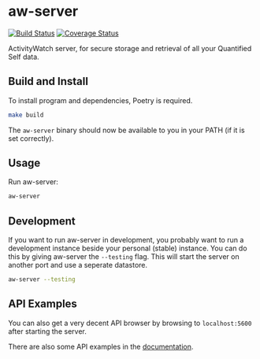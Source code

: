 aw-server
============

[![Build Status](https://github.com/ActivityWatch/aw-server/workflows/Build/badge.svg?branch=master)](https://github.com/ActivityWatch/aw-server/actions?query=workflow%3ABuild+branch%3Amaster)
[![Coverage Status](https://codecov.io/gh/ActivityWatch/aw-server/branch/master/graph/badge.svg)](https://codecov.io/gh/ActivityWatch/aw-server)


ActivityWatch server, for secure storage and retrieval of all your Quantified Self data.


## Build and Install

To install program and dependencies, Poetry is required.

```bash
make build
```

The `aw-server` binary should now be available to you in your PATH (if it is set correctly).


## Usage

Run aw-server:

```bash
aw-server
```

## Development

If you want to run aw-server in development, you probably want to run a 
development instance beside your personal (stable) instance. You can do 
this by giving aw-server the `--testing` flag. This will start the server 
on another port and use a seperate datastore.

```bash
aw-server --testing
```


## API Examples

You can also get a very decent API browser by browsing to `localhost:5600` after starting the server.

There are also some API examples in the [documentation](https://activitywatch.readthedocs.io/en/latest/api-reference.html).


